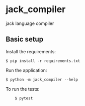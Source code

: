 # jack_compiler

jack language compiler

## Basic setup

Install the requirements:
```
$ pip install -r requirements.txt
```

Run the application:
```
$ python -m jack_compiler --help
```

To run the tests:
```
    $ pytest
```
